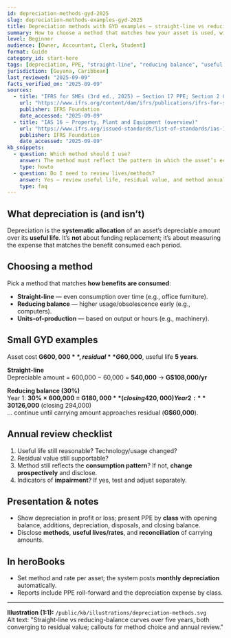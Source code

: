 ```yaml
---
id: depreciation-methods-gyd-2025
slug: depreciation-methods-examples-gyd-2025
title: Depreciation methods with GYD examples — straight-line vs reducing balance
summary: How to choose a method that matches how your asset is used, with small GYD examples and quick checks for year-end reviews.
level: Beginner
audience: [Owner, Accountant, Clerk, Student]
format: Guide
category_id: start-here
tags: [depreciation, PPE, "straight-line", "reducing balance", "useful life", residual]
jurisdiction: [Guyana, Caribbean]
last_reviewed: "2025-09-09"
facts_verified_on: "2025-09-09"
sources:
  - title: "IFRS for SMEs (3rd ed., 2025) — Section 17 PPE; Section 2 Concepts"
    url: "https://www.ifrs.org/content/dam/ifrs/publications/ifrs-for-smes/english/2025/ifrs-for-smes.pdf?bypass=on"
    publisher: IFRS Foundation
    date_accessed: "2025-09-09"
  - title: "IAS 16 — Property, Plant and Equipment (overview)"
    url: "https://www.ifrs.org/issued-standards/list-of-standards/ias-16-property-plant-and-equipment/"
    publisher: IFRS Foundation
    date_accessed: "2025-09-09"
kb_snippets:
  - question: Which method should I use?
    answer: The method must reflect the pattern in which the asset’s economic benefits are consumed. Straight-line is common; reducing balance may fit assets that lose value faster early on.
    type: howto
  - question: Do I need to review lives/methods?
    answer: Yes — review useful life, residual value, and method annually and adjust prospectively if estimates change.
    type: faq
---
```


## What depreciation is (and isn’t)
Depreciation is the **systematic allocation** of an asset’s depreciable amount over its **useful life**. It’s **not** about funding replacement; it’s about measuring the expense that matches the benefit consumed each period.

## Choosing a method
Pick a method that matches **how benefits are consumed**:
- **Straight-line** — even consumption over time (e.g., office furniture).  
- **Reducing balance** — higher usage/obsolescence early (e.g., computers).  
- **Units-of-production** — based on output or hours (e.g., machinery).

## Small GYD examples
Asset cost **G$600,000**, residual **G$60,000**, useful life **5 years**.

**Straight-line**  
Depreciable amount = 600,000 − 60,000 = **540,000** → **G$108,000/yr**

**Reducing balance (30%)**  
Year 1: **30% × 600,000 = G$180,000** (closing 420,000)  
Year 2: **30% × 420,000 = G$126,000** (closing 294,000)  
… continue until carrying amount approaches residual (**G$60,000**).

## Annual review checklist
1) Useful life still reasonable? Technology/usage changed?  
2) Residual value still supportable?  
3) Method still reflects the **consumption pattern**? If not, **change prospectively** and disclose.  
4) Indicators of **impairment**? If yes, test and adjust separately.

## Presentation & notes
- Show depreciation in profit or loss; present PPE by **class** with opening balance, additions, depreciation, disposals, and closing balance.  
- Disclose **methods**, **useful lives/rates**, and **reconciliation** of carrying amounts.

## In heroBooks
- Set method and rate per asset; the system posts **monthly depreciation** automatically.  
- Reports include PPE roll-forward and the depreciation expense by class.

---

**Illustration (1:1):** `/public/kb/illustrations/depreciation-methods.svg`  
Alt text: "Straight-line vs reducing-balance curves over five years, both converging to residual value; callouts for method choice and annual review."

